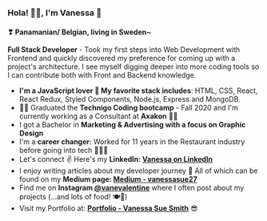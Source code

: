 ### Hola! 🙋‍♀️, I'm Vanessa 🎈
#### ❣ Panamanian/ Belgian, living in Sweden~
**Full Stack Developer** - Took my first steps into Web Development with Frontend and quickly discovered my preference for coming up with a project's architecture. I see myself digging deeper into more coding tools so I can contribute both with Front and Backend knowledge.

- **I'm a JavaScript lover 🖤 My favorite stack includes**: HTML, CSS, React, React Redux, Styled Components, Node.js, Express and MongoDB.
- 👩‍💻 Graduated the **Technigo Coding bootcamp** - Fall 2020 and I'm currently working as a Consultant at **Axakon** 🤸‍♀️
- I got a Bachelor in **Marketing & Advertising with a focus on Graphic Design**
- I'm a **career changer**: Worked for 11 years in the Restaurant industry before going into tech 👩‍🍳💪
- Let's connect ✌ Here's my **LinkedIn: <a href="https://www.linkedin.com/in/vanessa-sue-smith/" target="_blank">Vanessa on LinkedIn</a>**
- I enjoy writing articles about my developer journey 📝 All of which can be found on my **Medium page: <a href="https://vanessasue27.medium.com/" target="_blank">Medium - vanessasue27</a>** 
- Find me on **Instagram <a href="https://www.instagram.com/vanevalentine/" target="_blank">@vanevalentine</a>** where I often post about my projects (...and lots of food! 🍽🥗)
- Visit my Portfolio at: **<a href="https://vanessa-portfolio.netlify.app/" target="_blank">Portfolio - Vanessa Sue Smith</a>** 😎

<!--
**VanessaSue27/VanessaSue27** is a ✨ _special_ ✨ repository because its `README.md` (this file) appears on your GitHub profile.

Here are some ideas to get you started:

- 🔭 I’m currently working on ...
- 🌱 I’m currently learning ...
- 👯 I’m looking to collaborate on ...
- 🤔 I’m looking for help with ...
- 💬 Ask me about ...
- 📫 How to reach me: ...
- 😄 Pronouns: ...
- ⚡ Fun fact: ...
-->
